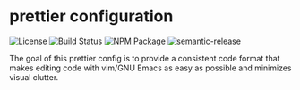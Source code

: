 # prettier configuration

[![License][]](https://opensource.org/licenses/ISC)
![Build Status](https://github.com/ericcrosson/prettier-config/actions/workflows/ci.yml/badge.svg)
[![NPM Package][]](https://npmjs.org/package/@ericcrosson/prettier-config)
[![semantic-release]](https://github.com/semantic-release/semantic-release)

[license]: https://img.shields.io/badge/License-ISC-blue.svg
[npm package]: https://img.shields.io/npm/v/@ericcrosson/prettier-config.svg
[semantic-release]: https://img.shields.io/badge/%20%20%F0%9F%93%A6%F0%9F%9A%80-semantic--release-e10079.svg

The goal of this prettier config is to provide a consistent code format that makes
editing code with vim/GNU Emacs as easy as possible and minimizes visual clutter.
